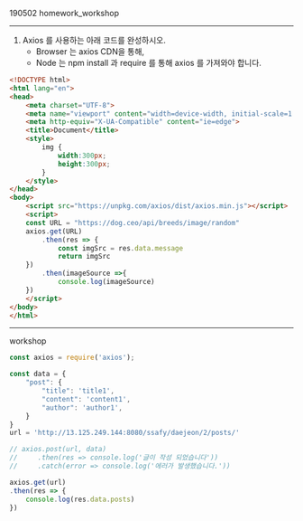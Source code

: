 190502 homework_workshop

---

1. Axios 를 사용하는 아래 코드를 완성하시오.
   - Browser 는 axios CDN을 통해, 
   - Node 는 npm install 과 require 를 통해 axios 를 가져와야 합니다.

```html
<!DOCTYPE html>
<html lang="en">
<head>
    <meta charset="UTF-8">
    <meta name="viewport" content="width=device-width, initial-scale=1.0">
    <meta http-equiv="X-UA-Compatible" content="ie=edge">
    <title>Document</title>
    <style>
        img {
            width:300px;
            height:300px;
        }
    </style>
</head>
<body>
    <script src="https://unpkg.com/axios/dist/axios.min.js"></script>
    <script>
    const URL = "https://dog.ceo/api/breeds/image/random"
    axios.get(URL)
	    .then(res => {
            const imgSrc = res.data.message
            return imgSrc
    })
	    .then(imageSource =>{
            console.log(imageSource)
    })
    </script>
</body>
</html>
```

---

workshop

```javascript
const axios = require('axios');

const data = {
    "post": {
        "title": 'title1',
        "content": 'content1',
        "author": 'author1',
    }    
}
url = 'http://13.125.249.144:8080/ssafy/daejeon/2/posts/'

// axios.post(url, data)
//     .then(res => console.log('글이 작성 되었습니다'))
//     .catch(error => console.log('에러가 발생했습니다.'))

axios.get(url) 
.then(res => {
    console.log(res.data.posts)
})
```

